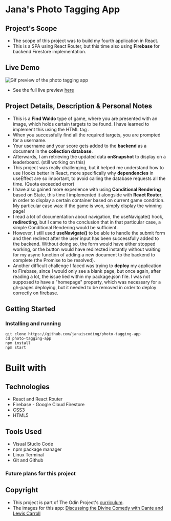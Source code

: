 # Jana's Photo Tagging App

## Project's Scope

- The scope of this project was to build my fourth application in React.
- This is a SPA using React Router, but this time also using **Firebase** for backend Firestore implementation.

## Live Demo

![Gif preview of the photo tagging app]()

- See the full live preview [here](https://janaiscoding.github.io/photo-tagging-app/)

## Project Details, Description & Personal Notes

- This is a **Find Waldo** type of game, where you are presented with an image, which holds certain targets to be found. I have learned to implement this using the HTML tag <map>.
- When you successfully find all the required targets, you are prompted for a username.
- Your username and your score gets added to the **backend** as a document in the **collection database**.
- Afterwards, I am retrieving the updated data **onSnapshot** to display on a leaderboard. (still working on this)
- This project was really challenging, but it helped me understand how to use Hooks better in React, more specifically why **dependencies** in useEffect are so important, to avoid calling the database requests all the time. (Quota exceeded error)
- I have also gained more experience with using **Conditional Rendering** based on State, this time I implemented it alongside with **React Router**, in order to display a certain container based on current game condition. My particular case was: if the game is won, simply display the winning page!
- I read a lot of documentation about navigation, the useNavigate() hook, **redirecting**, but I came to the conclusion that in that particular case, a simple Conditional Rendering would be sufficient.
- However, I still used **useNavigate()** to be able to handle the submit form and then redirect after the user input has been successfully added to the backend. Without doing so, the form would have either stopped working, or the button would have redirected instantly without waiting for my async function of adding a new document to the backend to complete (the Promise to be resolved).
- Another difficult challenge I faced was trying to **deploy** my application to Firebase, since I would only see a blank page, but once again, after reading a lot, the issue lied within my package.json file. I was not supposed to have a "homepage" property, which was necessary for a gh-pages deploying, but it needed to be removed in order to deploy correctly on firebase.

## Getting Started

### Installing and running

```
git clone https://github.com/janaiscoding/photo-tagging-app
cd photo-tagging-app
npm install
npm start
```

# Built with

## Technologies

- React and React Router
- Firebase - Google Cloud Firestore
- CSS3
- HTML5

## Tools Used

- Visual Studio Code
- npm package manager
- Linux Terminal
- Git and Github

### Future plans for this project

## Copyright

- This project is part of The Odin Project's [curriculum](https://www.theodinproject.com/lessons/node-path-javascript-where-s-waldo-a-photo-tagging-app).
- The images for this app: [Discussing the Divine Comedy with Dante and Lewis Carroll](https://www.lewiscarroll.org/2012/07/06/discussing-the-divine-comedy-with-dante-and-lewis-carroll/)
